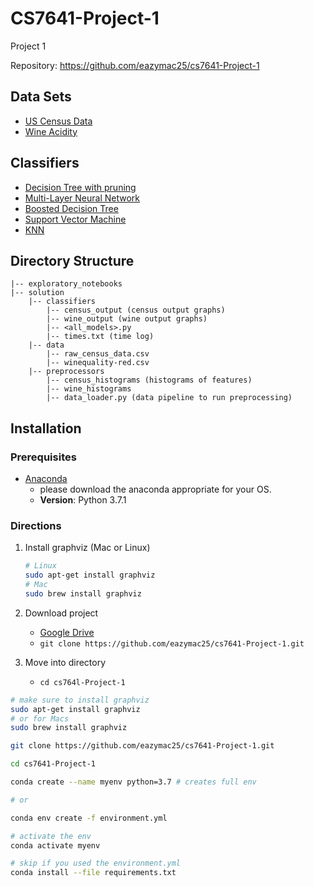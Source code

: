 # CS7641-Project-1
Project 1

Repository: https://github.com/eazymac25/cs7641-Project-1

## Data Sets

- [US Census Data]()
- [Wine Acidity]()

## Classifiers
- [Decision Tree with pruning]()
- [Multi-Layer Neural Network]()
- [Boosted Decision Tree]()
- [Support Vector Machine]()
- [KNN]()

## Directory Structure
```
|-- exploratory_notebooks
|-- solution
    |-- classifiers
        |-- census_output (census output graphs)
        |-- wine_output (wine output graphs)
        |-- <all_models>.py
        |-- times.txt (time log)
    |-- data
        |-- raw_census_data.csv
        |-- winequality-red.csv
    |-- preprocessors
        |-- census_histograms (histograms of features)
        |-- wine_histograms
        |-- data_loader.py (data pipeline to run preprocessing)
```

## Installation

### Prerequisites
 - [Anaconda](https://www.anaconda.com/)
    - please download the anaconda appropriate for your OS.
    - **Version**: Python 3.7.1

### Directions

1. Install graphviz (Mac or Linux)

    ```bash
    # Linux
    sudo apt-get install graphviz
    # Mac 
    sudo brew install graphviz
    ```

2. Download project

    - [Google Drive]()
    - `git clone https://github.com/eazymac25/cs7641-Project-1.git`

3. Move into directory

    - `cd cs764l-Project-1`
```bash
# make sure to install graphviz
sudo apt-get install graphviz
# or for Macs
sudo brew install graphviz

git clone https://github.com/eazymac25/cs7641-Project-1.git

cd cs7641-Project-1

conda create --name myenv python=3.7 # creates full env

# or

conda env create -f environment.yml

# activate the env
conda activate myenv

# skip if you used the environment.yml
conda install --file requirements.txt

```